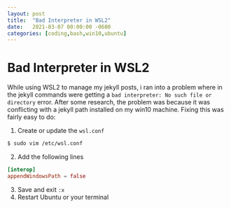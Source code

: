 ```yaml
---
layout: post
title:  "Bad Interpreter in WSL2"
date:   2021-03-07 00:00:00 -0600
categories: [coding,bash,win10,ubuntu]
---
```

# Bad Interpreter in WSL2

While using WSL2 to manage my jekyll posts, i ran into a problem where in the jekyll commands were getting a `bad interpreter: No such file or directory` error. After some research, the problem was because it was conflicting with a jekyll path installed on my win10 machine. Fixing this was fairly easy to do:

1. Create or update the `wsl.conf`
```bash
$ sudo vim /etc/wsl.conf
```

2. Add the following lines
```conf
[interop]
appendWindowsPath = false
```

3. Save and exit `:x`
4. Restart Ubuntu or your terminal